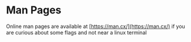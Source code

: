 # Man Pages

Online man pages are available at [https://man.cx/](https://man.cx/) if you are curious about some flags and not near a linux terminal

